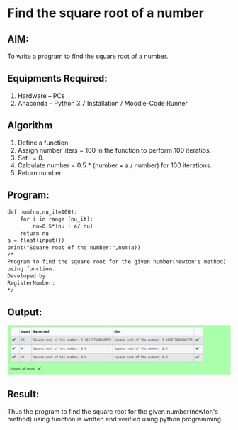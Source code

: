# Find the square root of a number

## AIM:
To write a program to find the square root of a number.

## Equipments Required:
1. Hardware – PCs
2. Anaconda – Python 3.7 Installation / Moodle-Code Runner

## Algorithm
1. Define a function.
2. Assign number_iters = 100 in the function to perform 100 iteratios.
3. Set i = 0.
4. Calculate  number = 0.5 * (number + a / number) for 100 iterations.
5. Return number

## Program:
```
def num(nu,nu_it=100):
    for i in range (nu_it):
        nu=0.5*(nu + a/ nu)
    return nu
a = float(input())
print("Square root of the number:",num(a))
/*
Program to find the square root for the given number(newton's method) using function.
Developed by: 
RegisterNumber:  
*/
```

## Output:
![model](sq.png)


## Result:
Thus the program to find the square root for the given number(newton's method) using function is written and verified using python programming.
